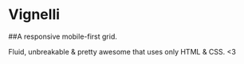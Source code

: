 # Vignelli
##A responsive mobile-first grid.

Fluid, unbreakable &amp; pretty awesome that uses only HTML &amp; CSS. &lt;3
